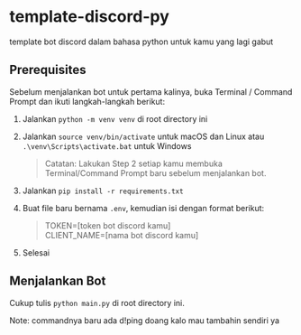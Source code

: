 # template-discord-py
template bot discord dalam bahasa python untuk kamu yang lagi gabut

## Prerequisites
Sebelum menjalankan bot untuk pertama kalinya, buka Terminal / Command Prompt dan ikuti langkah-langkah berikut:
1. Jalankan `python -m venv venv` di root directory ini
2. Jalankan `source venv/bin/activate` untuk macOS dan Linux atau `.\venv\Scripts\activate.bat` untuk Windows

    > Catatan: Lakukan Step 2 setiap kamu membuka Terminal/Command Prompt baru sebelum menjalankan bot.

3. Jalankan `pip install -r requirements.txt`
4. Buat file baru bernama `.env`, kemudian isi dengan format berikut:

    > TOKEN=[token bot discord kamu]<br>
    CLIENT_NAME=[nama bot discord kamu]

5. Selesai

## Menjalankan Bot
Cukup tulis `python main.py` di root directory ini.

Note: commandnya baru ada d!ping doang kalo mau tambahin sendiri ya
